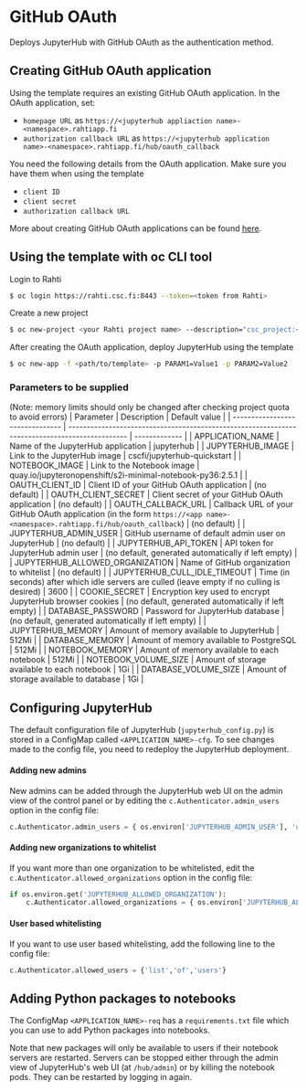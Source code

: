 # GitHub OAuth

Deploys JupyterHub with GitHub OAuth as the authentication method.

## Creating GitHub OAuth application

Using the template requires an existing GitHub OAuth application. In the OAuth application, set:
- `homepage URL` as `https://<jupyterhub appliaction name>-<namespace>.rahtiapp.fi`
- `authorization callback URL` as `https://<jupyterhub application name>-<namespace>.rahtiapp.fi/hub/oauth_callback`

You need the following details from the OAuth application. Make sure you have them when using the template
- `client ID`
- `client secret`
- `authorization callback URL` 

More about creating GitHub OAuth applications can be found [here](https://docs.github.com/en/developers/apps/building-oauth-apps/creating-an-oauth-app).

## Using the template with oc CLI tool

Login to Rahti
```bash
$ oc login https://rahti.csc.fi:8443 --token=<token from Rahti>
```

Create a new project
```bash
$ oc new-project <your Rahti project name> --description="csc_project:<your CSC project name>"
```

After creating the OAuth application, deploy JupyterHub using the template
```bash
$ oc new-app -f <path/to/template> -p PARAM1=Value1 -p PARAM2=Value2
```


### Parameters to be supplied

(Note: memory limits should only be changed after checking project quota to avoid errors)
| Parameter                       | Description                                                                                    | Default value |
| ------------------------------- | ---------------------------------------------------------------------------------------------- | ------------- |
| APPLICATION_NAME                | Name of the JupyterHub application                                                             | jupyterhub    |
| JUPYTERHUB_IMAGE                | Link to the JupyterHub image                                                                   | cscfi/jupyterhub-quickstart |
| NOTEBOOK_IMAGE                  | Link to the Notebook image                                                                     | quay.io/jupyteronopenshift/s2i-minimal-notebook-py36:2.5.1 |
| OAUTH_CLIENT_ID                 | Client ID of your GitHub OAuth application                                                     | (no default)  |
| OAUTH_CLIENT_SECRET             | Client secret of your GitHub OAuth application                                                 | (no default)  |
| OAUTH_CALLBACK_URL              | Callback URL of your GitHub OAuth application (in the form `https://<app name>-<namespace>.rahtiapp.fi/hub/oauth_callback`) | (no default) |
| JUPYTERHUB_ADMIN_USER           | GitHub username of default admin user on JupyterHub                                            | (no default)  |
| JUPYTERHUB_API_TOKEN            | API token for JupyterHub admin user                                                            | (no default, generated automatically if left empty) |
| JUPYTERHUB_ALLOWED_ORGANIZATION | Name of GitHub organization to whitelist                                                       | (no default)  |
| JUPYTERHUB_CULL_IDLE_TIMEOUT    | Time (in seconds) after which idle servers are culled (leave empty if no culling is desired)   | 3600          |
| COOKIE_SECRET                   | Encryption key used to encrypt JupyterHub browser cookies                                      | (no default, generated automatically if left empty) |
| DATABASE_PASSWORD               | Password for JupyterHub database                                                               | (no default, generated automatically if left empty) |
| JUPYTERHUB_MEMORY               | Amount of memory available to JupyterHub                                                       | 512Mi         |
| DATABASE_MEMORY                 | Amount of memory available to PostgreSQL                                                       | 512Mi         |
| NOTEBOOK_MEMORY                 | Amount of memory available to each notebook                                                    | 512Mi         |
| NOTEBOOK_VOLUME_SIZE            | Amount of storage available to each notebook                                                   | 1Gi           |
| DATABASE_VOLUME_SIZE            | Amount of storage available to database                                                        | 1Gi           |


## Configuring JupyterHub

The default configuration file of JupyterHub (`jupyterhub_config.py`) is stored in a ConfigMap called `<APPLICATION_NAME>-cfg`. To see changes made to the config file, you need to redeploy the JupyterHub deployment.

#### Adding new admins

New admins can be added through the JupyterHub web UI on the admin view of the control panel or by editing the `c.Authenticator.admin_users` option in the config file:
```python
c.Authenticator.admin_users = { os.environ['JUPYTERHUB_ADMIN_USER'], 'username-of-admin', 'another-admin' }
```

#### Adding new organizations to whitelist

If you want more than one organization to be whitelisted, edit the `c.Authenticator.allowed_organizations` option in the config file:
```python
if os.environ.get('JUPYTERHUB_ALLOWED_ORGANIZATION'):
    c.Authenticator.allowed_organizations = { os.environ['JUPYTERHUB_ALLOWED_ORGANIZATION'], 'name-of-organization', 'another-organization' }
```

#### User based whitelisting

If you want to use user based whitelisting, add the following line to the config file:
```python
c.Authenticator.allowed_users = {'list','of','users'}
```


## Adding Python packages to notebooks

The ConfigMap `<APPLICATION_NAME>-req` has a `requirements.txt` file which you can use to add Python packages into notebooks.

Note that new packages will only be available to users if their notebook servers are restarted. Servers can be stopped either through the admin view of JupyterHub's web UI (at `/hub/admin`) or by killing the notebook pods. They can be restarted by logging in again.
